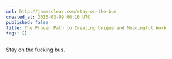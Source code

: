 ```yaml
---
url: http://jamesclear.com/stay-on-the-bus
created_at: 2016-03-09 06:16 UTC
published: false
title: The Proven Path to Creating Unique and Meaningful Work
tags: []
---
```


Stay on the fucking bus.
